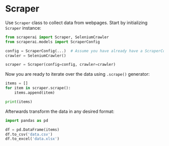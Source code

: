 # Scraper

Use `Scraper` class to collect data from webpages. Start by initializing `Scraper` instance:

```python
from scraperai import Scraper, SeleniumCrawler
from scraperai.models import ScraperConfig

config = ScraperConfig(...)  # Assume you have already have a ScraperConfig
crawler = SeleniumCrawler()

scraper = Scraper(config=config, crawler=crawler)
```

Now you are ready to iterate over the data using `.scrape()` generator:
```python
items = []
for item in scraper.scrape():
    items.append(item)

print(items)
```

Afterwards transform the data in any desired format:
```python
import pandas as pd

df = pd.DataFrame(items)
df.to_csv('data.csv')
df.to_excel('data.xlsx')
```